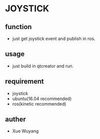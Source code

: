 # JOYSTICK

## function
* just get joystick event and publish in ros.

## usage
* just build in qtcreator and run.

## requirement
* joystick
* ubuntu(16.04 recommended)
* ros(kinetic recommended)

## auther
* Xue Wuyang
